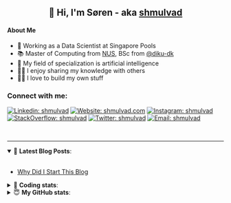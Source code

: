 <h2 align="center">
	👋 Hi, I'm Søren - aka <a href="https://shmulvad.com">shmulvad</a>
</h2>

#### About Me
- 🤖 Working as a Data Scientist at Singapore Pools
- 📚 Master of Computing from [NUS], BSc from [@diku-dk]
- 🧠 My field of specialization is artificial intelligence
- 👨‍🏫 I enjoy sharing my knowledge with others
- 👨‍💻 I love to build my own stuff

### Connect with me:

[![Linkedin: shmulvad](https://img.shields.io/badge/shmulvad-blue?style=flat&logo=Linkedin&logoColor=white)][linkedin]
[![Website: shmulvad.com](https://img.shields.io/badge/shmulvad.com-47CCCC?&style=flat&logo=Google-Chrome&logoColor=white)][website]
[![Instagram: shmulvad](https://img.shields.io/badge/-@shmulvad-purple?style=flat&logo=Instagram&logoColor=white)][instagram]
[![StackOverflow: shmulvad](https://img.shields.io/badge/shmulvad-FE7A16?style=flat&logo=stack-overflow&logoColor=white)][stackOverflow]
[![Twitter: shmulvad](https://img.shields.io/badge/@shmulvad-1ca0f1?style=flat&logo=twitter&logoColor=white)][twitter]
[![Email: shmulvad](https://img.shields.io/badge/shmulvad-D14836?style=flat&logo=gmail&logoColor=white)][mail]

<br />

---

<details open>
 <summary>📕 <b>Latest Blog Posts</b>: </summary>

<br>

<!-- BLOG-POST-LIST:START -->
- [Why Did I Start This Blog](https://shmulvad.com/blog/why-did-start-this-blog)
<!-- BLOG-POST-LIST:END -->

</details>

<!-- --- -->

<details>
 <summary>🤖 <b>Coding stats</b>: </summary>

<br>

NOTE: Doesn't track coding at work or work done in environments such as Jupyter Notebooks.

<!--START_SECTION:waka-->
![Code Time](http://img.shields.io/badge/Code%20Time-1%2C848%20hrs%2054%20mins-blue)

**I'm a Night 🦉** 

```text
🌞 Morning                441 commits         ██░░░░░░░░░░░░░░░░░░░░░░░   09.29 % 
🌆 Daytime                1260 commits        ███████░░░░░░░░░░░░░░░░░░   26.54 % 
🌃 Evening                1924 commits        ██████████░░░░░░░░░░░░░░░   40.52 % 
🌙 Night                  1123 commits        ██████░░░░░░░░░░░░░░░░░░░   23.65 % 
```


📊 **This Week I Spent My Time On** 

```text
💬 Programming Languages: 
Python                   14 hrs 16 mins      ██████████████████░░░░░░░   73.42 % 
Other                    2 hrs 38 mins       ███░░░░░░░░░░░░░░░░░░░░░░   13.55 % 
HTML                     1 hr 44 mins        ██░░░░░░░░░░░░░░░░░░░░░░░   08.99 % 
Markdown                 17 mins             ░░░░░░░░░░░░░░░░░░░░░░░░░   01.49 % 
YAML                     11 mins             ░░░░░░░░░░░░░░░░░░░░░░░░░   00.99 % 

🔥 Editors: 
VS Code                  16 hrs 49 mins      ██████████████████████░░░   86.46 % 
Zsh                      2 hrs 37 mins       ███░░░░░░░░░░░░░░░░░░░░░░   13.52 % 
Sublime Text             0 secs              ░░░░░░░░░░░░░░░░░░░░░░░░░   00.02 % 

🐱‍💻 Projects: 
hit-locator              14 hrs 7 mins       ██████████████████░░░░░░░   72.64 % 
overvaagning-admin       3 hrs 48 mins       █████░░░░░░░░░░░░░░░░░░░░   19.54 % 
company-scrapers         1 hr 7 mins         █░░░░░░░░░░░░░░░░░░░░░░░░   05.81 % 
search_string            12 mins             ░░░░░░░░░░░░░░░░░░░░░░░░░   01.05 % 
htmlmin                  8 mins              ░░░░░░░░░░░░░░░░░░░░░░░░░   00.73 % 
```


 Last Updated on 27/03/2023 18:44:06 UTC
<!--END_SECTION:waka-->

</details>

<!-- --- -->

<details>
 <summary>😇 <b>My GitHub stats</b>: </summary>

<br>

<img align="left" alt="shmulvad's Github Stats" src="https://github-readme-stats.vercel.app/api?username=shmulvad&show_icons=true&hide_border=true" />

</details>



[website]: https://shmulvad.com
[twitter]: https://twitter.com/shmulvad
[linkedin]: https://linkedin.com/in/shmulvad
[instagram]: https://instagram.com/shmulvad
[stackOverflow]: https://stackoverflow.com/users/9248793/shmulvad
[mail]: mailto:shmulvad@gmail.com
[@diku-dk]: https://github.com/diku-dk
[github]: https://github.com/shmulvad
[NUS]: https://www.nus.edu.sg